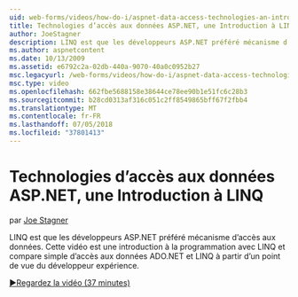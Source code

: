 ```yaml
---
uid: web-forms/videos/how-do-i/aspnet-data-access-technologies-an-introduction-to-linq
title: Technologies d’accès aux données ASP.NET, une Introduction à LINQ | Microsoft Docs
author: JoeStagner
description: LINQ est que les développeurs ASP.NET préféré mécanisme d’accès aux données. Cette vidéo est une introduction à la programmation avec LINQ et compare des données simple accès betwee...
ms.author: aspnetcontent
ms.date: 10/13/2009
ms.assetid: e6792c2a-02db-440a-9070-40a0c0952b27
msc.legacyurl: /web-forms/videos/how-do-i/aspnet-data-access-technologies-an-introduction-to-linq
msc.type: video
ms.openlocfilehash: 662fbe5688158e38644ce78ee90b1e51fc6c28b3
ms.sourcegitcommit: b28cd0313af316c051c2ff8549865bff67f2fbb4
ms.translationtype: MT
ms.contentlocale: fr-FR
ms.lasthandoff: 07/05/2018
ms.locfileid: "37801413"
---
```

<a name="aspnet-data-access-technologies-an-introduction-to-linq"></a>Technologies d’accès aux données ASP.NET, une Introduction à LINQ
====================
par [Joe Stagner](https://github.com/JoeStagner)

LINQ est que les développeurs ASP.NET préféré mécanisme d’accès aux données. Cette vidéo est une introduction à la programmation avec LINQ et compare simple d’accès aux données ADO.NET et LINQ à partir d’un point de vue du développeur expérience.

[&#9654;Regardez la vidéo (37 minutes)](https://channel9.msdn.com/Blogs/ASP-NET-Site-Videos/aspnet-data-access-technologies-an-introduction-to-linq)
